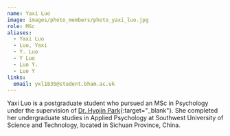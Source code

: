 ```yaml
---
name: Yaxi Luo
image: images/photo_members/photo_yaxi_luo.jpg
role: MSc
aliases:
  - Yaxi Luo
  - Luo, Yaxi 
  - Y. Luo
  - Y Luo
  - Luo Y.
  - Luo Y  
links:
  email: yxl1835@student.bham.ac.uk
---
```

Yaxi Luo is a postgraduate student who pursued an MSc in Psychology under the supervision of [Dr. Hyojin Park](https://www.neureca.org/team/){:target="_blank"}. She completed her undergraduate studies in Applied Psychology at Southwest University of Science and Technology, located in Sichuan Province, China.
